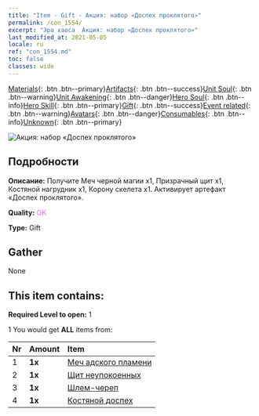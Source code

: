 ```yaml
---
title: "Item - Gift - Акция: набор «Доспех проклятого»"
permalink: /con_1554/
excerpt: "Эра хаоса  Акция: набор «Доспех проклятого»"
last_modified_at: 2021-05-05
locale: ru
ref: "con_1554.md"
toc: false
classes: wide
---
```

 [Materials](/ItemsRU/){: .btn .btn--primary}[Artifacts](/ItemsRU/Artifacts/){: .btn .btn--success}[Unit Soul](/ItemsRU/UnitSoul/){: .btn .btn--warning}[Unit Awakening](/ItemsRU/UnitAwakening/){: .btn .btn--danger}[Hero Soul](/ItemsRU/HeroSoul/){: .btn .btn--info}[Hero Skill](/ItemsRU/HeroSkill/){: .btn .btn--primary}[Gift](/ItemsRU/Gift/){: .btn .btn--success}[Event related](/ItemsRU/Events/){: .btn .btn--warning}[Avatars](/ItemsRU/Avatars/){: .btn .btn--danger}[Consumables](/ItemsRU/Consumables/){: .btn .btn--info}[Unknown](/ItemsRU/Unknown/){: .btn .btn--primary}

 ![Акция: набор «Доспех проклятого»](/images/t/i_907167.png)

## Подробности
 **Описание:** Получите Меч черной магии x1, Призрачный щит x1, Костяной нагрудник x1, Корону скелета x1. Активирует артефакт «Доспех проклятого».

 **Quality:** <span style="color: #DA70D6">OK</span>

 **Type:** Gift

## Gather

  None

## This item contains:

 **Required Level to open:** 1

 1 You would get **ALL** items  from:

  | Nr | Amount |     Item    |
  |:---|:-------|:------------|
  | 1 |  **1x** | [Меч адского пламени](/ItemsRU/art_121/) |  | 
  | 2 |  **1x** | [Щит неупокоенных](/ItemsRU/art_122/) |  | 
  | 3 |  **1x** | [Шлем-череп](/ItemsRU/art_123/) |  | 
  | 4 |  **1x** | [Костяной доспех](/ItemsRU/art_124/) |  | 
